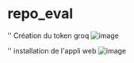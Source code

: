 # repo_eval
'' Création du token groq
![image](https://github.com/Houcinebhm/repo_eval/assets/94059573/90ba4d14-0146-4223-93b8-e009d965b93b)


'' installation de l'appli web
![image](https://github.com/Houcinebhm/repo_eval/assets/94059573/b219eeda-6dd3-4b3b-8d32-efa6fcc7759c)
